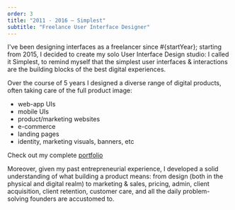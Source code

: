 ```yaml
---
order: 3
title: "2011 - 2016 — Simplest"
subtitle: "Freelance User Interface Designer"
---
```


I've been designing interfaces as a freelancer since #{startYear}; starting from 2015, I decided to create my solo User Interface Design studio: I called it Simplest, to remind myself that the simplest user interfaces &amp; interactions are the building blocks of the best digital experiences.

Over the course of 5 years I designed a diverse range of digital products, often taking care of the full product image:

- web-app UIs
- mobile UIs
- product/marketing websites
- e-commerce
- landing pages
- identity, marketing visuals, banners, etc

Check out my complete [portfolio]('/archive/simplest/')

Moreover, given my past entrepreneurial experience, I developed a solid understanding of what building a product means: from design (both in the physical and digital realm) to marketing &amp; sales, pricing, admin, client acquisition, client retention, customer care, and all the daily problem-solving founders are accustomed to.
